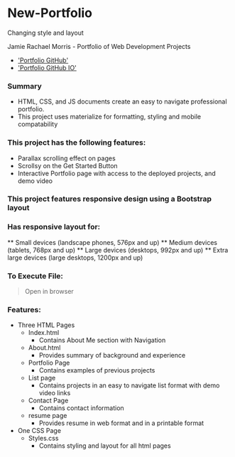 # New-Portfolio
Changing style and layout 

Jamie Rachael Morris - Portfolio of Web Development Projects

* ['Portfolio GitHub'](https://github.com/jamierachael/jamierachael.github.io)
* ['Portfolio GitHub IO'](https://jamierachael.github.io/)


### Summary
* HTML, CSS, and JS documents create an easy to navigate professional portfolio. 
* This project uses materialize for formatting, styling and mobile compatability

### This project has the following features: 
* Parallax scrolling effect on pages
* Scrollsy on the Get Started Button
* Interactive Portfolio page with access to the deployed projects, and demo video
    
### This project features responsive design using a Bootstrap layout
### Has responsive layout for: 
** Small devices (landscape phones, 576px and up)
** Medium devices (tablets, 768px and up)
** Large devices (desktops, 992px and up)
** Extra large devices (large desktops, 1200px and up)

### To Execute File:
> Open in browser

### Features: 
* Three HTML Pages
    * Index.html 
        * Contains About Me section with Navigation
    * About.html
        * Provides summary of background and experience 
    * Portfolio Page
        * Contains examples of previous projects
    * List page
        * Contains projects in an easy to navigate list format with demo video links
    * Contact Page
        * Contains contact information
    * resume page
        * Provides resume in web format and in a printable format
* One CSS Page
    * Styles.css
        * Contains styling and layout for all html pages

